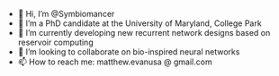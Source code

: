 - 👋 Hi, I’m @Symbiomancer
- 👀 I’m a PhD candidate at the University of Maryland, College Park
- 🌱 I’m currently developing new recurrent network designs based on reservoir computing
- 💞️ I’m looking to collaborate on bio-inspired neural networks
- 📫 How to reach me: matthew.evanusa @ gmail.com


